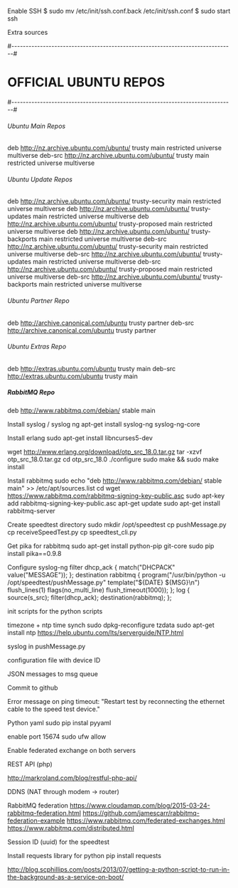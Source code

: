 Enable SSH
$ sudo mv /etc/init/ssh.conf.back /etc/init/ssh.conf
$ sudo start ssh


Extra sources

#------------------------------------------------------------------------------#
#                            OFFICIAL UBUNTU REPOS                             #
#------------------------------------------------------------------------------#


###### Ubuntu Main Repos
deb http://nz.archive.ubuntu.com/ubuntu/ trusty main restricted universe multiverse 
deb-src http://nz.archive.ubuntu.com/ubuntu/ trusty main restricted universe multiverse 

###### Ubuntu Update Repos
deb http://nz.archive.ubuntu.com/ubuntu/ trusty-security main restricted universe multiverse 
deb http://nz.archive.ubuntu.com/ubuntu/ trusty-updates main restricted universe multiverse 
deb http://nz.archive.ubuntu.com/ubuntu/ trusty-proposed main restricted universe multiverse 
deb http://nz.archive.ubuntu.com/ubuntu/ trusty-backports main restricted universe multiverse 
deb-src http://nz.archive.ubuntu.com/ubuntu/ trusty-security main restricted universe multiverse 
deb-src http://nz.archive.ubuntu.com/ubuntu/ trusty-updates main restricted universe multiverse 
deb-src http://nz.archive.ubuntu.com/ubuntu/ trusty-proposed main restricted universe multiverse 
deb-src http://nz.archive.ubuntu.com/ubuntu/ trusty-backports main restricted universe multiverse 

###### Ubuntu Partner Repo
deb http://archive.canonical.com/ubuntu trusty partner
deb-src http://archive.canonical.com/ubuntu trusty partner

###### Ubuntu Extras Repo
deb http://extras.ubuntu.com/ubuntu trusty main
deb-src http://extras.ubuntu.com/ubuntu trusty main

##### RabbitMQ Repo
deb http://www.rabbitmq.com/debian/ stable main

Install syslog / syslog ng
apt-get install syslog-ng syslog-ng-core

Install erlang
sudo apt-get install libncurses5-dev

wget http://www.erlang.org/download/otp_src_18.0.tar.gz
tar -xzvf otp_src_18.0.tar.gz
cd otp_src_18.0
./configure
sudo make && sudo make install

Install rabbitmq
sudo echo "deb http://www.rabbitmq.com/debian/ stable main" >> /etc/apt/sources.list
cd
wget https://www.rabbitmq.com/rabbitmq-signing-key-public.asc
sudo apt-key add rabbitmq-signing-key-public.asc
apt-get update
sudo apt-get install rabbitmq-server

Create speedtest directory
sudo mkdir /opt/speedtest
cp pushMessage.py
cp receiveSpeedTest.py
cp speedtest_cli.py

Get pika for rabbitmq
sudo apt-get install python-pip git-core
sudo pip install pika==0.9.8

Configure syslog-ng
filter dhcp_ack { match("DHCPACK" value("MESSAGE")); };
destination rabbitmq { program("/usr/bin/python -u /opt/speedtest/pushMessage.py" template("${DATE} ${MSG}\n") flush_lines(1) flags(no_multi_line) flush_timeout(1000)); };
log { source(s_src); filter(dhcp_ack); destination(rabbitmq); };

init scripts for the python scripts

timezone + ntp time synch
sudo dpkg-reconfigure tzdata
sudo apt-get install ntp
https://help.ubuntu.com/lts/serverguide/NTP.html

syslog in pushMessage.py

configuration file with device ID

JSON messages to msg queue

Commit to github

Error message on ping timeout: "Restart test by reconnecting the ethernet cable to the speed test device."

Python yaml
sudo pip instal pyyaml

enable port 15674 
sudo ufw allow

Enable federated exchange on both servers

REST API (php)

http://markroland.com/blog/restful-php-api/

DDNS (NAT through modem -> router)

RabbitMQ federation
https://www.cloudamqp.com/blog/2015-03-24-rabbitmq-federation.html
https://github.com/jamescarr/rabbitmq-federation-example
https://www.rabbitmq.com/federated-exchanges.html
https://www.rabbitmq.com/distributed.html

Session ID (uuid) for the speedtest

Install requests library for python
pip install requests

http://blog.scphillips.com/posts/2013/07/getting-a-python-script-to-run-in-the-background-as-a-service-on-boot/
